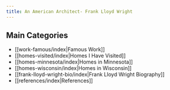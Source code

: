 ```yaml
---
title: An American Architect- Frank Lloyd Wright
---
```



## Main Categories

* [[work-famous/index|Famous Work]]
* [[homes-visited/index|Homes I Have Visited]]
* [[homes-minnesota/index|Homes in Minnesota]]
* [[homes-wisconsin/index|Homes in Wisconsin]]
* [[frank-lloyd-wright-bio/index|Frank Lloyd Wright Biography]]
* [[references/index|References]]
